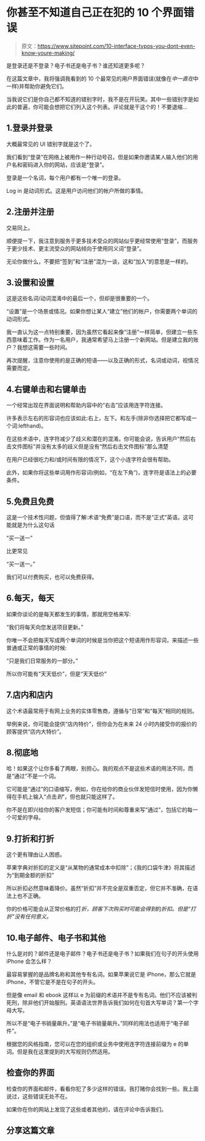 # 你甚至不知道自己正在犯的 10 个界面错误

> 原文：<https://www.sitepoint.com/10-interface-typos-you-dont-even-know-youre-making/>

是登录还是不登录？电子书还是电子书？谁还知道更多呢？

在这篇文章中，我将强调我看到的 10 个最常见的用户界面错误(就像在*中一直在*中一样)并帮助你避免它们。

当我说它们是你自己都不知道的错别字时，我不是在开玩笑。其中一些错别字是如此的普遍，你可能会想把它们列入这个列表。评论就是干这个的！不要退缩…

## 1.登录并登录

大概最常见的 UI 错别字就是这个了。

我们看到“登录”在网络上被用作一种行动号召。但是如果你邀请某人输入他们的用户名和密码进入你的网站，应该是“登录”。

登录是一个名词，每个用户都有一个唯一的登录。

Log in 是动词形式。这是用户访问他们的帐户所做的事情。

## 2.注册并注册

交易同上。

顺便提一下，我注意到服务于更多技术受众的网站似乎更经常使用“登录”，而服务于更少技术、更主流受众的网站倾向于使用同义词“登录”。

无论你做什么，不要把“签到”和“注册”混为一谈，这和“加入”的意思是一样的。

## 3.设置和设置

这是这些名词/动词混淆中的最后一个，但却是很重要的一个。

“设置”是一个场景或情况。如果你想让某人“建立”他们的帐户，你需要两个单词的动词形式。

我一直认为这一点特别重要，因为虽然它看起来像“注册”一样简单，但建立一些东西意味着工作。作为一名用户，我通常希望马上注册一个新网站。但是建立我的账户？我想这需要一些时间。

再次提醒，注意你使用的是正确的短语——以及正确的形式，名词或动词，视情况需要而定。

## 4.右键单击和右键单击

一个经常出现在界面说明和帮助内容中的“右击”应该用连字符连接。

许多表示左右的形容词也应该如此:右上，左下。和左手(除非你选择把它都写成一个词:lefthand)。

在这些术语中，连字符减少了歧义和潜在的混淆。你可能会说，告诉用户“然后右击文件图标”并没有太多的歧义但是没有“然后右击文件图标”那么清楚

在用户已经很吃力和/或时间有限的情况下，这个小连字符会很有帮助。

此外，如果你将这些单词用作形容词(例如，“在左下角”)，连字符是语法上的必要条件。

## 5.免费且免费

这是一个技术性问题，但值得了解:术语“免费”是口语，而不是“正式”英语。这可能就是为什么这句话

“买一送一”

比更常见

“买一送一。”

我们可以付费购买，也可以免费获得。

## 6.每天，每天

如果你谈论的是每天都发生的事情，那就用空格来写:

“我们将每天向您发送项目更新。”

你唯一不会把每天写成两个单词的时候是当你把这个短语用作形容词，来描述一些普通或正常的事情的时候:

“只是我们日常服务的一部分。”

所以你可能有“天天低价”，但是“天天低价”

## 7.店内和店内

这个术语最常用于有网上业务的实体零售商，遵循与“日常”和“每天”相同的规则。

举例来说，你可能会提供“店内特价”，但你会为在未来 24 小时内接受你的报价的顾客提供“店内大特价”。

## 8.彻底地

哈！如果这个让你多看了两眼，别担心。我的观点不是这些术语的用法不同，而是“通过”不是一个词。

它可能是“通过”的口语缩写，例如，你在给你的商业伙伴发短信时使用，因为你懒得在手机上输入“点击*到*”，但也就只能这样了。

你不是在即兴给你的客户发短信；你可能有时间和尊重来写“通过”，包括它的每一个可爱的字母。

## 9.打折和打折

这个更有理由让人困惑。

苹果字典对折扣的定义是“从某物的通常成本中扣除”；《我的口袋牛津》将其描述为“到期金额的折扣”

所以折扣必然意味着降价。虽然“折扣”并不完全是双重否定，但它并不准确，在语法上也不正确。

你的价格可能会从正常价格的打*折，顾客下次购买时可能会得到*的*折扣。但是“打折”没有任何意义。*

## 10.电子邮件、电子书和其他

什么是对的？邮件还是电子邮件？电子书还是电子书？如果我们在句子的开头使用 iPhone 会怎么样？

最容易掌握的是品牌名称和其他专有名词。如果苹果说它是 iPhone，那么它就是 iPhone，不管它是不是在句子的开头。

但是像 email 和 ebook 这样以 e 为前缀的术语并不是专有名词。他们不应该被判死刑，除非他们开始服刑。英语语法世界告诉我们如何在句首大写单词？第一个字母大写。

所以不是“电子书销量飙升。”是“电子书销量飙升。”同样的用法也适用于“电子邮件”。

根据您的风格指南，您可以在您的组织或业务中使用连字符连接前缀为 e 的单词。但是我在这里提到的大写规则仍然适用。

## 检查你的界面

检查你的界面和邮件，看看你犯了多少这样的错误。我打赌你会找到一些。我上面说过，这些错误无处不在。

如果你在你的网站上发现了这些或者其他的，请在评论中告诉我们。

## 分享这篇文章